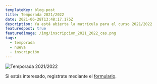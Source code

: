 ```yaml
---
templateKey: blog-post
title: Temporada 2021/2022
date: 2021-06-28T13:48:17.175Z
description: Ya está abierta la matrícula para el curso 2021/2022
featuredpost: true
featuredimage: /img/inscripcion_2021_2022_cas.png
tags:
  - temporada
  - nueva
  - inscripción
---
```

![Temporada 2021/2022](/img/inscripcion_2021_2022_cas.png "Temporada 2021/2022")



Si estás interesado, registrate mediante el [formulario](https://www.ritmikabitxiak.com/club/inscripcion2021_2022).
